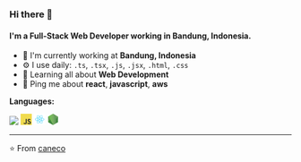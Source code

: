 ### Hi there 👋

#### I'm a Full-Stack Web Developer working in Bandung, Indonesia.

- 🏢 I'm currently working at **Bandung, Indonesia**
- ⚙️ I use daily: `.ts`, `.tsx`, `.js`, `.jsx`, `.html`, `.css`
- 🌱 Learning all about **Web Development**
- 💬 Ping me about **react**, **javascript**, **aws**

**Languages:**  

<code><img height="20" src="https://raw.githubusercontent.com/maciejkorsan/typescript-blue/master/logo.svg?sanitize=true"></code>
<code><img height="20" src="https://raw.githubusercontent.com/github/explore/80688e429a7d4ef2fca1e82350fe8e3517d3494d/topics/javascript/javascript.png"></code>
<code><img height="20" src="https://raw.githubusercontent.com/github/explore/80688e429a7d4ef2fca1e82350fe8e3517d3494d/topics/react/react.png"></code>
<code><img height="20" src="https://raw.githubusercontent.com/github/explore/80688e429a7d4ef2fca1e82350fe8e3517d3494d/topics/nodejs/nodejs.png"></code>

---
⭐️ From [caneco](https://github.com/caneco)
